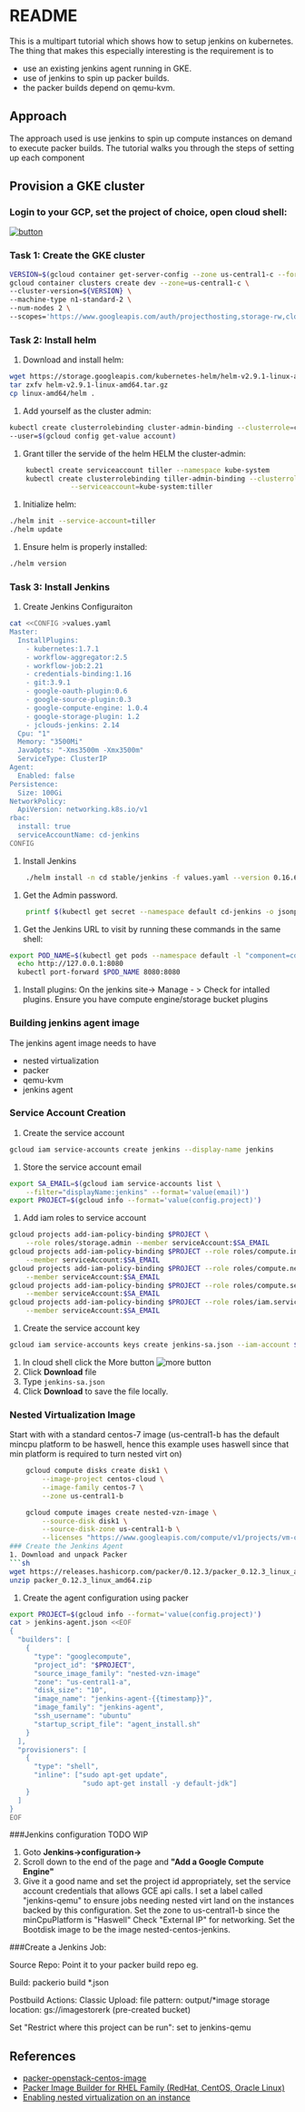 README
======

This is a multipart tutorial which shows how to setup jenkins on kubernetes.
The thing that makes this especially interesting is the requirement is to 
* use an existing jenkins agent running in GKE.
* use of jenkins to spin up packer builds.
* the packer builds depend on qemu-kvm.

Approach
------------------------

The approach used is use jenkins to spin up compute instances on demand to execute packer builds.
The tutorial walks you through the steps of setting up each component 

Provision a GKE cluster 
------------------------
### Login to your GCP, set the project of choice, open cloud shell:

[![button](http://gstatic.com/cloudssh/images/open-btn.png)](https://console.cloud.google.com/cloudshell/open?git_repo=https://github.com/johnlabarge/k8s-jenkins-packerkvm&page=editor&tutorial=README.md)


### Task 1: Create the GKE cluster 
```sh 
VERSION=$(gcloud container get-server-config --zone us-central1-c --format='value(validMasterVersions[0])')
gcloud container clusters create dev --zone=us-central1-c \
--cluster-version=${VERSION} \
--machine-type n1-standard-2 \
--num-nodes 2 \
--scopes='https://www.googleapis.com/auth/projecthosting,storage-rw,cloud-platform'
```

### Task 2: Install helm
1. Download and install helm:
```sh 
wget https://storage.googleapis.com/kubernetes-helm/helm-v2.9.1-linux-amd64.tar.gz
tar zxfv helm-v2.9.1-linux-amd64.tar.gz
cp linux-amd64/helm .
```
1. Add yourself as the cluster admin:
```sh
kubectl create clusterrolebinding cluster-admin-binding --clusterrole=cluster-admin \
--user=$(gcloud config get-value account)
```

1. Grant tiller the servide of the helm HELM the cluster-admin:
```sh
    kubectl create serviceaccount tiller --namespace kube-system
    kubectl create clusterrolebinding tiller-admin-binding --clusterrole=cluster-admin \
               --serviceaccount=kube-system:tiller
```               

1. Initialize helm:
```sh
./helm init --service-account=tiller
./helm update
```

1. Ensure helm is properly installed:
```sh
./helm version
```

### Task 3: Install Jenkins

1. Create Jenkins Configuraiton
```sh
cat <<CONFIG >values.yaml
Master:
  InstallPlugins:
    - kubernetes:1.7.1
    - workflow-aggregator:2.5
    - workflow-job:2.21
    - credentials-binding:1.16
    - git:3.9.1
    - google-oauth-plugin:0.6
    - google-source-plugin:0.3
    - google-compute-engine: 1.0.4 
    - google-storage-plugin: 1.2
    - jclouds-jenkins: 2.14
  Cpu: "1"
  Memory: "3500Mi"
  JavaOpts: "-Xms3500m -Xmx3500m"
  ServiceType: ClusterIP
Agent:
  Enabled: false
Persistence:
  Size: 100Gi
NetworkPolicy:
  ApiVersion: networking.k8s.io/v1
rbac:
  install: true
  serviceAccountName: cd-jenkins
CONFIG
```
1. Install Jenkins
```sh
    ./helm install -n cd stable/jenkins -f values.yaml --version 0.16.6 --wait
```
1. Get the Admin password.
```sh 
    printf $(kubectl get secret --namespace default cd-jenkins -o jsonpath="{.data.jenkins-admin-password}" | base64 --decode);echo
```
1. Get the Jenkins URL to visit by running these commands in the same shell:
```sh
export POD_NAME=$(kubectl get pods --namespace default -l "component=cd-jenkins-master" -o jsonpath="{.items[0].metadata.name}")
  echo http://127.0.0.1:8080
  kubectl port-forward $POD_NAME 8080:8080
```

1. Install plugins: 
On the jenkins site-> Manage - > 
Check for intalled plugins. Ensure you have compute engine/storage bucket plugins


### Building jenkins agent image
The jenkins agent image needs to have 
* nested virtualization
* packer
* qemu-kvm
* jenkins agent

### Service Account Creation 
1. Create the service account
```sh 
gcloud iam service-accounts create jenkins --display-name jenkins
```

1. Store the service account email
```sh
export SA_EMAIL=$(gcloud iam service-accounts list \
    --filter="displayName:jenkins" --format='value(email)')
export PROJECT=$(gcloud info --format='value(config.project)')
```

1. Add iam roles to service account
```sh 
gcloud projects add-iam-policy-binding $PROJECT \
    --role roles/storage.admin --member serviceAccount:$SA_EMAIL
gcloud projects add-iam-policy-binding $PROJECT --role roles/compute.instanceAdmin.v1 \
    --member serviceAccount:$SA_EMAIL
gcloud projects add-iam-policy-binding $PROJECT --role roles/compute.networkAdmin \
    --member serviceAccount:$SA_EMAIL
gcloud projects add-iam-policy-binding $PROJECT --role roles/compute.securityAdmin \
    --member serviceAccount:$SA_EMAIL
gcloud projects add-iam-policy-binding $PROJECT --role roles/iam.serviceAccountActor \
    --member serviceAccount:$SA_EMAIL
```

1. Create the service account key
```sh 
gcloud iam service-accounts keys create jenkins-sa.json --iam-account $SA_EMAIL
```
1. In cloud shell click the More button  ![more button](jenkins-ce-cloud-shell-more.png)
1. Click **Download** file
1. Type ``jenkins-sa.json``
1. Click **Download** to save the file locally.

### Nested Virtualization Image
Start with with a standard centos-7 image (us-central1-b has the default mincpu platform to be haswell, hence this example uses haswell since that min platform is required to turn nested virt on) 
```sh
    gcloud compute disks create disk1 \
        --image-project centos-cloud \
        --image-family centos-7 \
        --zone us-central1-b

    gcloud compute images create nested-vzn-image \
        --source-disk disk1 \
        --source-disk-zone us-central1-b \
        --licenses "https://www.googleapis.com/compute/v1/projects/vm-options/global/licenses/enable-vmx"
### Create the Jenkins Agent 
1. Download and unpack Packer 
```sh
wget https://releases.hashicorp.com/packer/0.12.3/packer_0.12.3_linux_amd64.zip
unzip packer_0.12.3_linux_amd64.zip
```
1. Create the agent configuration using packer 
```sh
export PROJECT=$(gcloud info --format='value(config.project)')
cat > jenkins-agent.json <<EOF
{
  "builders": [
    {
      "type": "googlecompute",
      "project_id": "$PROJECT",
      "source_image_family": "nested-vzn-image"
      "zone": "us-central1-a",
      "disk_size": "10",
      "image_name": "jenkins-agent-{{timestamp}}",
      "image_family": "jenkins-agent",
      "ssh_username": "ubuntu"
      "startup_script_file": "agent_install.sh" 
    }
  ],
  "provisioners": [
    {
      "type": "shell",
      "inline": ["sudo apt-get update",
                  "sudo apt-get install -y default-jdk"]
    }
  ]
}
EOF
```


###Jenkins configuration
TODO WIP
1. Goto **Jenkins->configuration->**
1. Scroll down to the end of the page and **"Add a Google Compute Engine"**
1. Give it a good name and set the project id appropriately, set the service account credentials that allows GCE api calls.
I set a label called "jenkins-qemu" to ensure jobs needing nested virt land on the instances backed by this configuration. 
Set the zone to us-central1-b since the minCpuPlatform is "Haswell"
Check "External IP" for networking.
Set the Bootdisk image to be the image nested-centos-jenkins.

###Create a Jenkins Job:

Source Repo: Point it to your packer build repo 
eg.

Build: 
packerio build *.json

Postbuild Actions:
Classic Upload:
file pattern: output/*image 
storage location: gs://imagestorerk (pre-created bucket)

Set "Restrict where this project can be run":
set to jenkins-qemu



References
----------

* [packer-openstack-centos-image](https://github.com/jkhelil/packer-openstack-centos-image)
* [Packer Image Builder for RHEL Family (RedHat, CentOS, Oracle Linux)](https://github.com/TelekomLabs/packer-rhel)
* [Enabling nested virtualization on an instance](https://cloud.google.com/compute/docs/instances/enable-nested-virtualization-vm-instances#enablenestedvirt)
